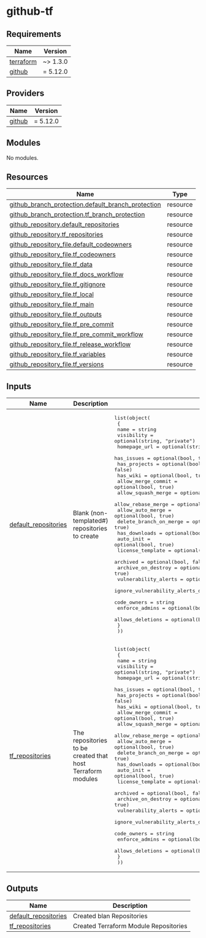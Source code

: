 # github-tf
<!-- BEGIN_TF_DOCS -->
## Requirements

| Name | Version |
|------|---------|
| <a name="requirement_terraform"></a> [terraform](#requirement\_terraform) | ~> 1.3.0 |
| <a name="requirement_github"></a> [github](#requirement\_github) | = 5.12.0 |

## Providers

| Name | Version |
|------|---------|
| <a name="provider_github"></a> [github](#provider\_github) | = 5.12.0 |

## Modules

No modules.

## Resources

| Name | Type |
|------|------|
| [github_branch_protection.default_branch_protection](https://registry.terraform.io/providers/integrations/github/5.12.0/docs/resources/branch_protection) | resource |
| [github_branch_protection.tf_branch_protection](https://registry.terraform.io/providers/integrations/github/5.12.0/docs/resources/branch_protection) | resource |
| [github_repository.default_repositories](https://registry.terraform.io/providers/integrations/github/5.12.0/docs/resources/repository) | resource |
| [github_repository.tf_repositories](https://registry.terraform.io/providers/integrations/github/5.12.0/docs/resources/repository) | resource |
| [github_repository_file.default_codeowners](https://registry.terraform.io/providers/integrations/github/5.12.0/docs/resources/repository_file) | resource |
| [github_repository_file.tf_codeowners](https://registry.terraform.io/providers/integrations/github/5.12.0/docs/resources/repository_file) | resource |
| [github_repository_file.tf_data](https://registry.terraform.io/providers/integrations/github/5.12.0/docs/resources/repository_file) | resource |
| [github_repository_file.tf_docs_workflow](https://registry.terraform.io/providers/integrations/github/5.12.0/docs/resources/repository_file) | resource |
| [github_repository_file.tf_gitignore](https://registry.terraform.io/providers/integrations/github/5.12.0/docs/resources/repository_file) | resource |
| [github_repository_file.tf_local](https://registry.terraform.io/providers/integrations/github/5.12.0/docs/resources/repository_file) | resource |
| [github_repository_file.tf_main](https://registry.terraform.io/providers/integrations/github/5.12.0/docs/resources/repository_file) | resource |
| [github_repository_file.tf_outputs](https://registry.terraform.io/providers/integrations/github/5.12.0/docs/resources/repository_file) | resource |
| [github_repository_file.tf_pre_commit](https://registry.terraform.io/providers/integrations/github/5.12.0/docs/resources/repository_file) | resource |
| [github_repository_file.tf_pre_commit_workflow](https://registry.terraform.io/providers/integrations/github/5.12.0/docs/resources/repository_file) | resource |
| [github_repository_file.tf_release_workflow](https://registry.terraform.io/providers/integrations/github/5.12.0/docs/resources/repository_file) | resource |
| [github_repository_file.tf_variables](https://registry.terraform.io/providers/integrations/github/5.12.0/docs/resources/repository_file) | resource |
| [github_repository_file.tf_versions](https://registry.terraform.io/providers/integrations/github/5.12.0/docs/resources/repository_file) | resource |

## Inputs

| Name | Description | Type | Default | Required |
|------|-------------|------|---------|:--------:|
| <a name="input_default_repositories"></a> [default\_repositories](#input\_default\_repositories) | Blank (non-templated#) repositories to create | <pre>list(object(<br>    {<br>      name                                    = string<br>      visibility                              = optional(string, "private")<br>      homepage_url                            = optional(string)<br>      has_issues                              = optional(bool, true)<br>      has_projects                            = optional(bool, false)<br>      has_wiki                                = optional(bool, true)<br>      allow_merge_commit                      = optional(bool, true)<br>      allow_squash_merge                      = optional(bool, true)<br>      allow_rebase_merge                      = optional(bool, true)<br>      allow_auto_merge                        = optional(bool, true)<br>      delete_branch_on_merge                  = optional(bool, true)<br>      has_downloads                           = optional(bool, false)<br>      auto_init                               = optional(bool, true)<br>      license_template                        = optional(string)<br>      archived                                = optional(bool, false)<br>      archive_on_destroy                      = optional(bool, true)<br>      vulnerability_alerts                    = optional(bool, true)<br>      ignore_vulnerability_alerts_during_read = optional(bool, false)<br>      code_owners                             = string<br>      enforce_admins                          = optional(bool, true)<br>      allows_deletions                        = optional(bool, false)<br>    }<br>  ))</pre> | n/a | yes |
| <a name="input_tf_repositories"></a> [tf\_repositories](#input\_tf\_repositories) | The repositories to be created that host Terraform modules | <pre>list(object(<br>    {<br>      name                                    = string<br>      visibility                              = optional(string, "private")<br>      homepage_url                            = optional(string)<br>      has_issues                              = optional(bool, true)<br>      has_projects                            = optional(bool, false)<br>      has_wiki                                = optional(bool, true)<br>      allow_merge_commit                      = optional(bool, true)<br>      allow_squash_merge                      = optional(bool, true)<br>      allow_rebase_merge                      = optional(bool, true)<br>      allow_auto_merge                        = optional(bool, true)<br>      delete_branch_on_merge                  = optional(bool, true)<br>      has_downloads                           = optional(bool, false)<br>      auto_init                               = optional(bool, true)<br>      license_template                        = optional(string)<br>      archived                                = optional(bool, false)<br>      archive_on_destroy                      = optional(bool, true)<br>      vulnerability_alerts                    = optional(bool, true)<br>      ignore_vulnerability_alerts_during_read = optional(bool, false)<br>      code_owners                             = string<br>      enforce_admins                          = optional(bool, true)<br>      allows_deletions                        = optional(bool, false)<br>    }<br>  ))</pre> | n/a | yes |

## Outputs

| Name | Description |
|------|-------------|
| <a name="output_default_repositories"></a> [default\_repositories](#output\_default\_repositories) | Created blan Repositories |
| <a name="output_tf_repositories"></a> [tf\_repositories](#output\_tf\_repositories) | Created Terraform Module Repositories |
<!-- END_TF_DOCS -->
